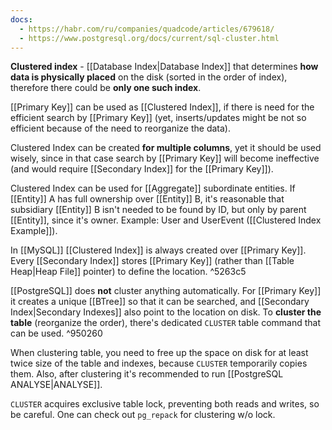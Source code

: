 ```yaml
---
docs:
  - https://habr.com/ru/companies/quadcode/articles/679618/
  - https://www.postgresql.org/docs/current/sql-cluster.html
---
```

**Clustered index** - [[Database Index|Database Index]] that determines **how data is physically placed** on the disk (sorted in the order of index), therefore there could be **only one such index**.

[[Primary Key]] can be used as [[Clustered Index]], if there is need for the efficient search by [[Primary Key]] (yet, inserts/updates might be not so efficient because of the need to reorganize the data).

Clustered Index can be created **for multiple columns**, yet it should be used wisely, since in that case search by [[Primary Key]] will become ineffective (and would require [[Secondary Index]] for the [[Primary Key]]).

Clustered Index can be used for [[Aggregate]] subordinate entities. If [[Entity]] A has full ownership over [[Entity]] B, it's reasonable that subsidiary [[Entity]] B isn't needed to be found by ID, but only by parent [[Entity]], since it's owner. 
Example: User and UserEvent ([[Clustered Index Example]]).

In [[MySQL]] [[Clustered Index]] is always created over [[Primary Key]]. Every [[Secondary Index]] stores [[Primary Key]] (rather than [[Table Heap|Heap File]] pointer) to define the location. ^5263c5

[[PostgreSQL]] does **not** cluster anything automatically. For [[Primary Key]] it creates a unique [[BTree]] so that it can be searched, and [[Secondary Index|Secondary Indexes]] also point to the location on disk. To **cluster the table** (reorganize the order), there's dedicated `CLUSTER` table command that can be used. ^950260

When clustering table, you need to free up the space on disk for at least twice size of the table and indexes, because `CLUSTER` temporarily copies them. Also, after clustering it's recommended to run [[PostgreSQL ANALYSE|ANALYSE]].

`CLUSTER` acquires exclusive table lock, preventing both reads and writes, so be careful. One can check out `pg_repack` for clustering w/o lock.

